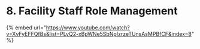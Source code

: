 # 8. Facility Staff Role Management

{% embed url="https://www.youtube.com/watch?v=XvFyEFFQfBs&list=PLyQ2-xBpWNe5SbNpIzrzeTUnsAsMPBfCF&index=8" %}



